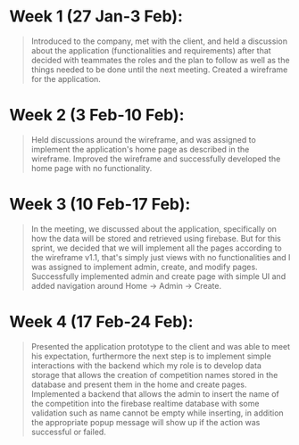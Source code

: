 # Week 1 (27 Jan-3 Feb):

> Introduced to the company, met with the client, and held a discussion about the application (functionalities and requirements) after that decided with teammates the roles and the plan to follow as well as the things needed to be done until the next meeting. Created a wireframe for the application.

# Week 2 (3 Feb-10 Feb):
> Held discussions around the wireframe, and was assigned to implement the application's home page as described in the wireframe. Improved the wireframe and successfully developed the home page with no functionality.

# Week 3 (10 Feb-17 Feb):
> In the meeting, we discussed about the application, specifically on how the data will be stored and retrieved using firebase. But for this sprint, we decided that we will implement all the pages according to the wireframe v1.1, that's simply just views with no functionalities and I was assigned to implement admin, create, and modify pages. Successfully implemented admin and create page with simple UI and added navigation around Home -> Admin -> Create.

# Week 4 (17 Feb-24 Feb):
> Presented the application prototype to the client and was able to meet his expectation, furthermore the next step is to implement simple interactions with the backend which my role is to develop data storage that allows the creation of competition names stored in the database and present them in the home and create pages. Implemented a backend that allows the admin to insert the name of the competition into the firebase realtime database with some validation such as name cannot be empty while inserting, in addition the appropriate popup message will show up if the action was successful or failed.

